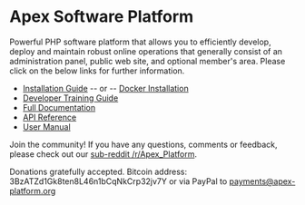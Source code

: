 
# Apex Software Platform

Powerful PHP software platform that allows you to efficiently develop, deploy and maintain robust 
online operations that generally consist of an administration panel, public web site, and 
optional member's area.  Please click on the below links for further information.

* [Installation Guide](docs/install.md) -- or -- [Docker Installation](docs/docker.md)
* [Developer Training Guide](docs/training/index.md)
* [Full Documentation](docs/index.md)
* [API Reference](https://apexpl.io/api/)
* [User Manual](docs/core/index.md)

Join the community!  If you have any questions, comments or feedback, please check out our [sub-reddit /r/Apex_Platform](https://www.reddit.com/r/Apex_Platform/).

Donations gratefully accepted.  Bitcoin address:  3BzATZd1Gk8ten8L46n1bCqNkCrp32jv7Y or via PayPal to payments@apex-platform.org



